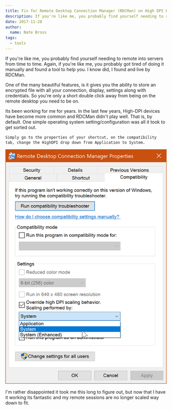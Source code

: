 ```yaml
---
title: Fix for Remote Desktop Connection Manager (RDCMan) on High DPI Devices
description: If you're like me, you probably find yourself needing to remote into servers from time to time. Again, if you're like me, you probably got tired of doing it manually and found a tool to help you. I know did, I found and live by RDCMan.
date: 2017-11-28
author: 
  name: Nate Bross
tags: 
  - tools
---
```

If you're like me, you probably find yourself needing to remote into servers from time to time. Again, if you're like me, you probably got tired of doing it manually and found a tool to help you. I know did, I found and live by RDCMan.

One of the many beautiful features, is it gives you the ability to store an encrypted file with all your connection, display, settings along with credentials. So you're only a short double click away from being on the remote desktop you need to be on.

Its been working for me for years. In the last few years, High-DPI devices have become more common and RDCMan didn't play well. That is, by default. One simple operating system setting/configuration was all it took to get sorted out.

    Simply go to the properties of your shortcut, on the compatibility tab, change the HighDPI drop down from Application to System.

![rdcman connection properties](2017-11-28-14_31_02-remote-desktop-connection-manager-properties.png)

I'm rather disappointed it took me this long to figure out, but now that I have it working its fantastic and my remote sessions are no longer scaled way down to fit.
